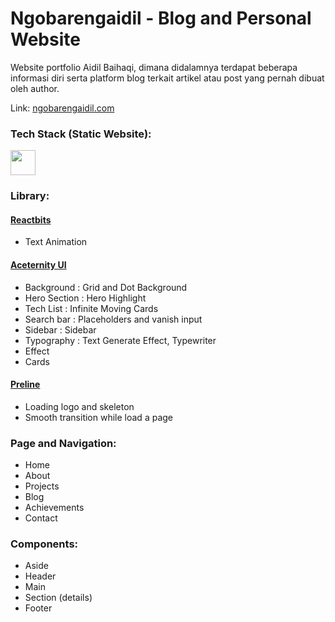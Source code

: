 # Ngobarengaidil - Blog and Personal Website
Website portfolio Aidil Baihaqi, dimana didalamnya terdapat beberapa informasi diri serta platform blog terkait artikel atau post yang pernah dibuat oleh author.

<p>Link: <a href="https://ngobarengaidil.com/">ngobarengaidil.com</a></p>

<h3 align="left">Tech Stack (Static Website):</h3>
<img height="40" src="https://skillicons.dev/icons?i=react,nextjs,tailwind,ts,figma,vite,git,github,npm"/>

<h3 align="left">Library:</h3>
<h4><a href="https://www.reactbits.dev/">Reactbits</a></h4>
<ul>
  <li>Text Animation</li>
</ul>

<h4><a href="https://ui.aceternity.com/components">Aceternity UI</a></h4>
<ul>
  <li>Background : Grid and Dot Background</li>
  <li>Hero Section : Hero Highlight</li>
  <li>Tech List : Infinite Moving Cards</li>
  <li>Search bar : Placeholders and vanish input</li>
  <li>Sidebar : Sidebar</li>
  <li>Typography : Text Generate Effect, Typewriter</li> 
  <li>Effect</li>
  <li>Cards</li>
</ul>

<h4><a href="https://preline.co">Preline</a></h4>
<ul>
  <li>Loading logo and skeleton</li>
  <li>Smooth transition while load a page</li>
</ul>

<h3 align="left">Page and Navigation:</h3>
<ul>
  <li>Home</li>
  <li>About</li>
  <li>Projects</li>
  <li>Blog</li>
  <li>Achievements</li>
  <li>Contact</li>
</ul>

<h3 align="left">Components:</h3>
<ul>
  <li>Aside</li>
  <li>Header</li>
  <li>Main</li>
  <li>Section (details)</li>
  <li>Footer</li>
</ul>

